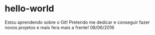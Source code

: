 # hello-world

Estou aprendendo sobre o Git!
Pretendo me dedicar e conseguir fazer novos projetos e mais fera mais a frente! 08/06/2016
